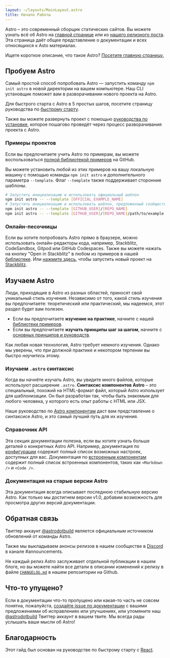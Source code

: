 ```yaml
---
layout: ~/layouts/MainLayout.astro
title: Начало Работы
---
```


Astro – это современный сборщик статических сайтов. Вы можете узнать всё об Astro на [главной странице](https://astro.build/) или из [нашего релизного поста](https://astro.build/blog/introducing-astro). Эта страница даёт общее представление о документации и всех относящихся к Asto материалах.

Ищете короткое описание, что такое Astro? [Посетите главную страницу.](https://astro.build)

## Пробуем Astro

Самый простой способ попробовать Astro — запустить команду `npm init astro` в новой директории на вашем компьютере. Наш CLI установщик поможет вам в разворачивании нового проекта на Astro.

Для быстрого старта с Astro в 5 простых шагов, посетите страницу руководства по [быстрому старту](quick-start).

Также вы можете развернуть проект с помощью [руководства по установке](/installation), которое пошагово проведёт через процесс разворачивания проекта с Astro.

### Примеры проектов

Если вы предпочитаете учить Astro по примерам, вы можете воспользоваться [полной библиотекой примеров](https://github.com/snowpackjs/astro/tree/main/examples) на GitHub.

Вы можете установить любой из этих примеров на вашу локальную машину с помощью команды `npm init astro` и дополнительного параметра `--template`. Флаг `--template` также поддерживает сторонние шаблоны.

```bash
# Запустить инициализацию и использовать официальный шаблон
npm init astro -- --template [OFFICIAL_EXAMPLE_NAME]
# Запустить инициализацию и использовать шаблон, предложенный сообществом
npm init astro -- --template [GITHUB_USER]/[REPO_NAME]
npm init astro -- --template [GITHUB_USER]/[REPO_NAME]/path/to/example
```

### Онлайн-песочницы

Если вы хотите попробовать Astro прямо в браузере, можно использовать онлайн-редакторы кода, например, Stackblitz, CodeSandbox, Gitpod или GitHub Codespaces.
Также вы можете нажать на кнопку "Open in Stackblitz" в любом из примеров в нашей [библиотеке](https://github.com/snowpackjs/astro/tree/main/examples). Или [нажмите здесь](https://stackblitz.com/fork/astro), чтобы запустить новый проект на [Stackblitz](https://stackblitz.com/fork/astro).

## Изучаем Astro

Люди, приходящие в Astro из разных областей, приносят свой уникальный стиль изучения. Независимо от того, какой стиль изучения вы предпочитаете: теоретический или практический, мы надеемся, этот раздел будет вам полезен.

- Если вы предпочитаете **изучение на практике**, начните с нашей [библиотеки примеров](https://github.com/snowpackjs/astro/tree/main/examples).
- Если вы предпочитаете **изучать принципы шаг за шагом**, начните с [основных принципов и руководств](/core-concepts/project-structure).

Как любая новая технология, Astro требует немного изучения.
Однако мы уверены, что при должной практике и некотором терпении вы быстро _научитесь_ этому.

### Изучаем `.astro` синтаксис

Когда вы начнёте изучать Astro, вы увидите много файлов, которые используют расширение `.astro`. **Синтаксис компонентов Astro** – это специальный, похожий на HTML-формат файл, который Astro изпользует для шаблонизации. Он был разработан так, чтобы быть знакомым для любого человека, у которого есть опыт работы с HTML или JSX.

Наше руководство по [Astro компонентам](/core-concepts/astro-components) даст вам представление о синтаксисе Astro, и это самый лучший путь для их изучения.

### Справочник API

Эта секция документации полезна, если вы хотите узнать больше деталей о конкретных Astro API. Например, документация по [конфигурации](/reference/configuration-reference) содержит полный список возможных настроек, доступных для вас. Документация по [встроенным компонентам](/reference/builtin-components) содержит полный список встроенных компонентов, таких как `<Markdown />` и `<Code />`.

### Документация на старые версии Astro

Эта документация всегда описывает последнюю стабильную версию Astro. Как только мы достигнем версии v1.0, добавим возможность для просмотра других версий документации.

## Обратная связь

Твиттер аккаунт [@astrodotbuild](https://twitter.com/astrodotbuild) является официальным источником обновлений от команды Astro.

Также мы выкладываем анонсы релизов в нашем сообществе в [Discord](https://astro.build/chat) в канале #announcements.

Не каждый релиз Astro заслуживает отдельной публикации в нашем блоге, но вы можете найти все детали в описании изменений к релизу в файле [`CHANGELOG.md`](https://github.com/snowpackjs/astro/blob/main/packages/astro/CHANGELOG.md) в нашем репозитории на Github.

## Что-то упущено?

Если в документации что-то пропущено или какая-то часть не совсем понятна, пожалуйста, [создайте issue по документации](https://github.com/snowpackjs/astro/issues/new/choose) с вашими предложениями об исправлениях или улучшениях, или упомяните наш [@astrodotbuild](https://twitter.com/astrodotbuild) Твиттер аккаунт в вашем твите. Мы всегда рады услышать ваши мысли об Astro!

## Благодарность

Этот гайд был основан на руководстве по быстрому старту с [React](https://reactjs.org/).
